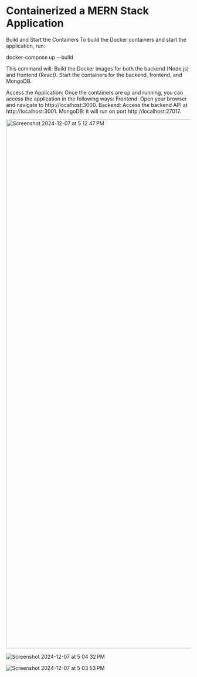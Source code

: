 # Containerized a MERN Stack Application

Build and Start the Containers
To build the Docker containers and start the application, run:

docker-compose up --build

This command will:
Build the Docker images for both the backend (Node.js) and frontend (React).
Start the containers for the backend, frontend, and MongoDB.

Access the Application:
Once the containers are up and running, you can access the application in the following ways:
Frontend: Open your browser and navigate to http://localhost:3000.
Backend: Access the backend API at http://localhost:3001.
MongoDB: it will run on port http://localhost:27017.


<img width="1440" alt="Screenshot 2024-12-07 at 5 12 47 PM" src="https://github.com/user-attachments/assets/9fe063d0-be74-4579-8448-75f1acab8d14" />



![Screenshot 2024-12-07 at 5 04 32 PM](https://github.com/user-attachments/assets/b32b93d7-71ae-482b-aadb-f0613702b7e5)



![Screenshot 2024-12-07 at 5 03 53 PM](https://github.com/user-attachments/assets/29e1bdf7-db86-466f-95de-ec1cb0275e3f)



